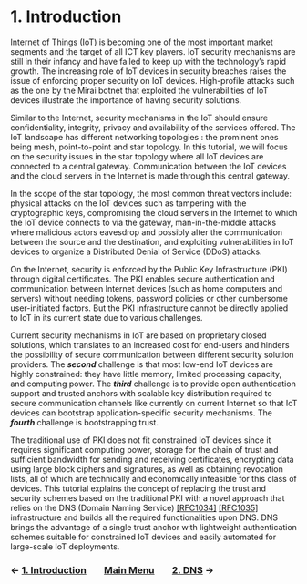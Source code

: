 # 1. Introduction
Internet of Things (IoT) is becoming one of the most important market segments and the target of all ICT key players. IoT security mechanisms are still in their infancy and have failed to keep up with the technology’s rapid growth. The increasing role of IoT devices in security breaches raises the issue of enforcing proper security on IoT devices. High-profile attacks such as the one by the Mirai botnet that exploited the vulnerabilities of IoT devices illustrate the importance of having security solutions.

Similar to the Internet, security mechanisms in the IoT should ensure confidentiality, integrity, privacy and availability of the services offered. The IoT landscape has different networking topologies : the prominent ones being mesh, point-to-point and star topology. In this tutorial, we will focus on the security issues in the star topology where all IoT devices are connected to a central gateway. Communication between the IoT devices and the cloud servers in the Internet is made through this central gateway.

In the scope of the star topology, the most common threat vectors include: physical attacks on the IoT devices such as tampering with the cryptographic keys, compromising the cloud servers in the Internet to which the IoT device connects to via the gateway, man-in-the-middle attacks where malicious actors eavesdrop and possibly alter the communication between the source and the destination, and exploiting vulnerabilities in IoT devices to organize a Distributed Denial of Service (DDoS) attacks. 

On the Internet, security is enforced by the Public Key Infrastructure (PKI) through digital certificates. The PKI enables secure authentication and communication between Internet devices (such as home computers and servers) without needing tokens, password policies or other cumbersome user-initiated factors. But the PKI infrastructure cannot be directly applied to IoT in its current state due to various challenges. 

Current security mechanisms in IoT are based on proprietary closed solutions, which translates to an increased cost for end-users and hinders the possibility of secure communication between different security solution providers. The ***second*** challenge is that most low-end IoT devices are highly constrained: they have little memory, limited processing capacity, and computing power. The ***third*** challenge is to provide open authentication support and trusted anchors with scalable key distribution required to secure communication channels like currently on current Internet so that IoT devices can bootstrap application-specific security mechanisms. The ***fourth*** challenge is bootstrapping trust.

The traditional use of PKI does not fit constrained IoT devices since it requires significant computing power, storage for the chain of trust and sufficient bandwidth for sending and receiving certificates, encrypting data using large block ciphers and signatures, as well as obtaining revocation lists, all of which are technically and economically infeasible for this class of devices. This tutorial explains the concept of replacing the trust and security schemes based on the traditional PKI with a novel approach that relies on the DNS (Domain Naming Service) [[RFC1034]](https://datatracker.ietf.org/doc/rfc1034/) [[RFC1035]](https://datatracker.ietf.org/doc/rfc1035/) infrastructure and builds all the required functionalities upon DNS. DNS brings the advantage of a single trust anchor with lightweight authentication schemes suitable for constrained IoT devices and easily automated for large-scale IoT deployments.

### &#8592; [1. Introduction](Introduction.md) &nbsp;&nbsp;&nbsp;&nbsp;&nbsp;&nbsp; [Main Menu](README.md) &nbsp;&nbsp;&nbsp;&nbsp;&nbsp;&nbsp; [2. DNS](DNS.md) &#8594;
